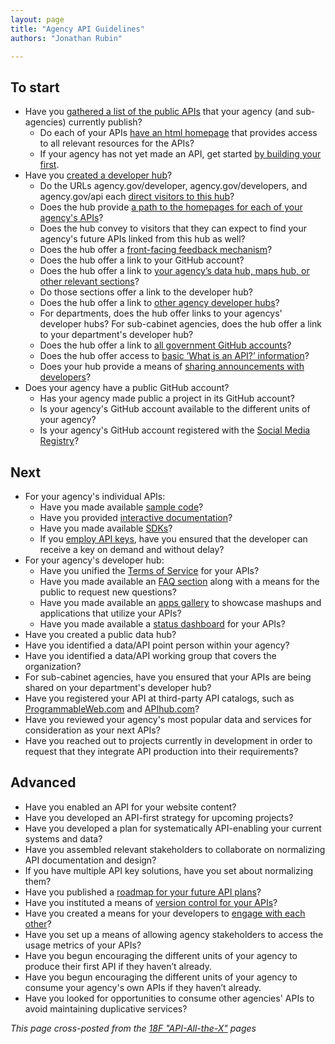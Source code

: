 ```yaml
---
layout: page
title: "Agency API Guidelines"
authors: "Jonathan Rubin"

---
```



## To start

* Have you [gathered a list of the public APIs](http://www.howto.gov/mobile/apis-in-government/get-started-with-apis#audit) that your agency (and sub-agencies) currently publish?  
  * Do each of your APIs [have an html homepage](http://www.howto.gov/mobile/apis-in-government/api-release-kit) that provides access to all relevant resources for the APIs?
  * If your agency has not yet made an API, get started [by building your first](http://www.howto.gov/mobile/apis-in-government/how-to-make-apis-overview).
* Have you [created a developer hub](http://www.howto.gov/mobile/apis-in-government/get-started-with-apis#implement)?
  * Do the URLs agency.gov/developer, agency.gov/developers, and agency.gov/api each [direct visitors to this hub](http://www.howto.gov/mobile/apis-in-government/api-developer-kit)?
  * Does the hub provide [a path to the homepages for each of your agency's APIs](http://www.howto.gov/mobile/apis-in-government/api-developer-kit)? 
  * Does the hub convey to visitors that they can expect to find your agency's future APIs linked from this hub as well? 
  * Does the hub offer a [front-facing feedback mechanism](http://www.howto.gov/mobile/apis-in-government/api-developer-kit#public-feedback-mechanism)?
  * Does the hub offer a link to your GitHub account?
  * Does the hub offer a link to [your agency’s data hub, maps hub, or other relevant sections](http://www.howto.gov/mobile/apis-in-government/api-developer-kit#link-to-agency-data-hub)? 
  * Do those sections offer a link to the developer hub?  
  * Does the hub offer a link to [other agency developer hubs](http://www.howto.gov/mobile/apis-in-government/api-developer-kit#link-to-other-agency-developer-hubs)? 
  * For departments, does the hub offer links to your agencys' developer hubs?  For sub-cabinet agencies, does the hub offer a link to your department's developer hub?  
  * Does the hub offer a link to [all government GitHub accounts](http://www.howto.gov/mobile/apis-in-government/api-developer-kit#link-to-all-gov-github-accounts)? 
  * Does the hub offer access to [basic ‘What is an API?’ information](http://www.howto.gov/mobile/apis-in-government/api-developer-kit#link-to-basic-api-information)?
  * Does your hub provide a means of [sharing announcements with developers](http://www.howto.gov/mobile/apis-in-government/api-developer-kit#blog-microblog)?
* Does your agency have a public GitHub account?  
  * Has your agency made public a project in its GitHub account? 
  * Is your agency's GitHub account available to the different units of your agency? 
  * Is your agency's GitHub account registered with the [Social Media Registry](http://registry.usa.gov/accounts?service_id=github)?

## Next 

* For your agency's individual APIs:
  * Have you made available [sample code](http://www.howto.gov/mobile/apis-in-government/api-release-kit#code-samples)?
  * Have you provided [interactive documentation](http://www.howto.gov/mobile/apis-in-government/api-release-kit#interactive-sample)?
  * Have you made available [SDKs](http://www.howto.gov/mobile/apis-in-government/api-release-kit#sdks)?
  * If you [employ API keys](http://www.howto.gov/mobile/apis-in-government/api-release-kit#api-key-management), have you ensured that the developer can receive a key on demand and without delay?
* For your agency's developer hub:
  * Have you unified the [Terms of Service](http://www.howto.gov/mobile/apis-in-government/api-developer-kit#terms-of-service) for your APIs?
  * Have you made available an [FAQ section](http://www.howto.gov/mobile/apis-in-government/api-release-kit#faq) along with a means for the public to request new questions?
  * Have you made available an [apps gallery](http://www.howto.gov/mobile/apis-in-government/api-developer-kit#apps-gallery) to showcase mashups and applications that utilize your APIs?
  * Have you made available a [status dashboard](http://www.howto.gov/mobile/apis-in-government/api-developer-kit#status-dashboard) for your APIs?
* Have you created a public data hub?
* Have you identified a data/API point person within your agency?
* Have you identified a data/API working group that covers the organization?
* For sub-cabinet agencies, have you ensured that your APIs are being shared on your department's developer hub?
* Have you registered your API at third-party API catalogs, such as [ProgrammableWeb.com](http://www.ProgrammableWeb.com) and [APIhub.com](http://www.APIhub.com)?
* Have you reviewed your agency's most popular data and services for consideration as your next APIs?
* Have you reached out to projects currently in development in order to request that they integrate API production into their requirements?
 
## Advanced

* Have you enabled an API for your website content?
* Have you developed an API-first strategy for upcoming projects?
* Have you developed a plan for systematically API-enabling your current systems and data?
* Have you assembled relevant stakeholders to collaborate on normalizing API documentation and design? 
* If you have multiple API key solutions, have you set about normalizing them? 
* Have you published a [roadmap for your future API plans](http://www.howto.gov/mobile/apis-in-government/api-release-kit#api-roadmap)?  
* Have you instituted a means of [version control for your APIs](http://www.howto.gov/mobile/apis-in-government/api-release-kit#changelog)?
* Have you created a means for your developers to [engage with each other](http://www.howto.gov/mobile/apis-in-government/api-developer-kit#forum)?
* Have you set up a means of allowing agency stakeholders to access the usage metrics of your APIs?  
* Have you begun encouraging the different units of your agency to produce their first API if they haven’t already. 
* Have you begun encouraging the different units of your agency to consume your agency's own APIs if they haven’t already. 
* Have you looked for opportunities to consume other agencies' APIs to avoid maintaining duplicative services? 

*This page cross-posted from the [18F "API-All-the-X"](https://github.com/18F/API-All-the-X/blob/gh-pages/pages/best_practices.md) pages*


